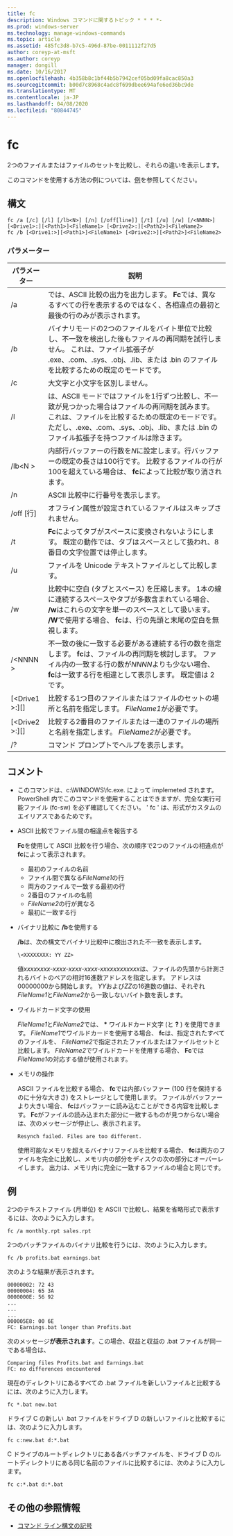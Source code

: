 ```yaml
---
title: fc
description: Windows コマンドに関するトピック * * * *-
ms.prod: windows-server
ms.technology: manage-windows-commands
ms.topic: article
ms.assetid: 485fc3d8-b7c5-496d-87be-0011112f27d5
author: coreyp-at-msft
ms.author: coreyp
manager: dongill
ms.date: 10/16/2017
ms.openlocfilehash: 4b358b8c1bf44b5b7942cef05bd09fa8cac850a3
ms.sourcegitcommit: b00d7c8968c4adc8f699dbee694afe6ed36bc9de
ms.translationtype: MT
ms.contentlocale: ja-JP
ms.lasthandoff: 04/08/2020
ms.locfileid: "80844745"
---
```

# <a name="fc"></a>fc



2つのファイルまたはファイルのセットを比較し、それらの違いを表示します。

このコマンドを使用する方法の例については、[例](#BKMK_examples)を参照してください。

## <a name="syntax"></a>構文

```
fc /a [/c] [/l] [/lb<N>] [/n] [/off[line]] [/t] [/u] [/w] [/<NNNN>] [<Drive1>:][<Path1>]<FileName1> [<Drive2>:][<Path2>]<FileName2>
fc /b [<Drive1:>][<Path1>]<FileName1> [<Drive2:>][<Path2>]<FileName2>
```

### <a name="parameters"></a>パラメーター

|            パラメーター             |                                                                                                                                     説明                                                                                                                                      |
|----------------------------------|--------------------------------------------------------------------------------------------------------------------------------------------------------------------------------------------------------------------------------------------------------------------------------------|
|                /a                |                                                 では、ASCII 比較の出力を出力します。 **Fc**では、異なるすべての行を表示するのではなく、各相違点の最初と最後の行のみが表示されます。                                                  |
|                /b                |             バイナリモードの2つのファイルをバイト単位で比較し、不一致を検出した後もファイルの再同期を試行しません。 これは、ファイル拡張子が .exe、.com、.sys、.obj、.lib、または .bin のファイルを比較するための既定のモードです。              |
|                /c                |                                                                                                                               大文字と小文字を区別しません。                                                                                                                               |
|                /l                |               は、ASCII モードではファイルを1行ずつ比較し、不一致が見つかった場合はファイルの再同期を試みます。 これは、ファイルを比較するための既定のモードです。ただし、.exe、.com、.sys、.obj、.lib、または .bin のファイル拡張子を持つファイルは除きます。                |
|             /lb\<N >              |                         内部行バッファーの行数を*N*に設定します。行バッファーの既定の長さは100行です。 比較するファイルの行が100を超えている場合は、 **fc**によって比較が取り消されます。                         |
|                /n                |                                                                                                                ASCII 比較中に行番号を表示します。                                                                                                                 |
|            /off [行]            |                                                                                                               オフライン属性が設定されているファイルはスキップされません。                                                                                                               |
|                /t                |                                                                    **Fc**によってタブがスペースに変換されないようにします。 既定の動作では、タブはスペースとして扱われ、8番目の文字位置では停止します。                                                                    |
|                /u                |                                                                                                                        ファイルを Unicode テキストファイルとして比較します。                                                                                                                         |
|                /w                |         比較中に空白 (タブとスペース) を圧縮します。 1本の線に連続するスペースやタブが多数含まれている場合、 **/w**はこれらの文字を単一のスペースとして扱います。 **/W**で使用する場合、 **fc**は、行の先頭と末尾の空白を無視します。         |
|             /\<NNNN >             | 不一致の後に一致する必要がある連続する行の数を指定します。 **fc**は、ファイルの再同期を検討します。 ファイル内の一致する行の数が*NNNN*よりも少ない場合、 **fc**は一致する行を相違として表示します。 既定値は 2 です。 |
| [\<Drive1 >:][<Path1>]<FileName1> |                                                                                        比較する1つ目のファイルまたはファイルのセットの場所と名前を指定します。 *FileName1*が必要です。                                                                                        |
| [\<Drive2 >:][<Path2>]<FileName2> |                                                                                       比較する2番目のファイルまたは一連のファイルの場所と名前を指定します。 *FileName2*が必要です。                                                                                        |
|                /?                |                                                                                                                         コマンド プロンプトでヘルプを表示します。                                                                                                                         |

## <a name="remarks"></a>コメント

-   このコマンドは、c:\WINDOWS\fc.exe. によって implemeted されます。 PowerShell 内でこのコマンドを使用することはできますが、完全な実行可能ファイル (fc-sw) を必ず確認してください。 ' fc ' は、形式がカスタムのエイリアスであるためです。

-   ASCII 比較でファイル間の相違点を報告する

    **Fc**を使用して ASCII 比較を行う場合、次の順序で2つのファイルの相違点が**fc**によって表示されます。  
    -   最初のファイルの名前
    -   ファイル間で異なる*FileName1*の行
    -   両方のファイルで一致する最初の行
    -   2番目のファイルの名前
    -   *FileName2*の行が異なる
    -   最初に一致する行
-   バイナリ比較に **/b**を使用する

    **/b**は、次の構文でバイナリ比較中に検出された不一致を表示します。

    `\<XXXXXXXX: YY ZZ>`

    値*xxxxxxxx-xxxx-xxxx-xxxx-xxxxxxxxxxxx*は、ファイルの先頭から計測されるバイトのペアの相対16進数アドレスを指定します。 アドレスは00000000から開始します。 *YY*および*ZZ*の16進数の値は、それぞれ*FileName1*と*FileName2*から一致しないバイト数を表します。
-   ワイルドカード文字の使用

    *FileName1*と*FileName2*では、 **&#42;** ワイルドカード文字 (と **?** ) を使用できます。 *FileName1*でワイルドカードを使用する場合、 **fc**は、指定されたすべてのファイルを、 *FileName2*で指定されたファイルまたはファイルセットと比較します。 *FileName2*でワイルドカードを使用する場合、 **Fc**では*FileName1*の対応する値が使用されます。
-   メモリの操作

    ASCII ファイルを比較する場合、 **fc**では内部バッファー (100 行を保持するのに十分な大きさ) をストレージとして使用します。 ファイルがバッファーより大きい場合、 **fc**はバッファーに読み込むことができる内容を比較します。 **Fc**がファイルの読み込まれた部分に一致するものが見つからない場合は、次のメッセージが停止し、表示されます。

    `Resynch failed. Files are too different.`

    使用可能なメモリを超えるバイナリファイルを比較する場合、 **fc**は両方のファイルを完全に比較し、メモリ内の部分をディスクの次の部分にオーバーレイします。 出力は、メモリ内に完全に一致するファイルの場合と同じです。

## <a name="examples"></a><a name=BKMK_examples></a>例

2つのテキストファイル (月単位) を ASCII で比較し、結果を省略形式で表示するには、次のように入力します。
```
fc /a monthly.rpt sales.rpt 
```
2つのバッチファイルのバイナリ比較を行うには、次のように入力します。
```
fc /b profits.bat earnings.bat
```
次のような結果が表示されます。
```
00000002: 72 43
00000004: 65 3A
0000000E: 56 92
...
...
...
000005E8: 00 6E
FC: Earnings.bat longer than Profits.bat
```
次のメッセージ**が表示されます**。この場合、収益と収益の .bat ファイルが同一である場合は、
```
Comparing files Profits.bat and Earnings.bat
FC: no differences encountered
```
現在のディレクトリにあるすべての .bat ファイルを新しいファイルと比較するには、次のように入力します。
```
fc *.bat new.bat
```
ドライブ C の新しい .bat ファイルをドライブ D の新しいファイルと比較するには、次のように入力します。
```
fc c:new.bat d:*.bat
```
C ドライブのルートディレクトリにある各バッチファイルを、ドライブ D のルートディレクトリにある同じ名前のファイルに比較するには、次のように入力します。
```
fc c:*.bat d:*.bat
```

## <a name="additional-references"></a>その他の参照情報

- [コマンド ライン構文の記号](command-line-syntax-key.md)
